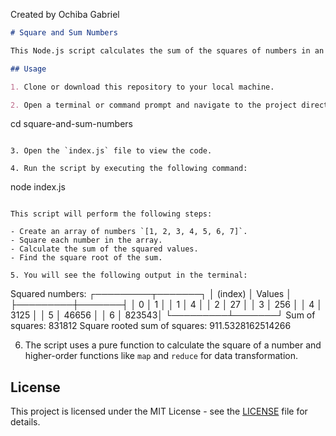 Created by Ochiba Gabriel

```markdown
# Square and Sum Numbers

This Node.js script calculates the sum of the squares of numbers in an array and then finds the square root of the sum.

## Usage

1. Clone or download this repository to your local machine.

2. Open a terminal or command prompt and navigate to the project directory:

   ```
   cd square-and-sum-numbers
   ```

3. Open the `index.js` file to view the code.

4. Run the script by executing the following command:

   ```
   node index.js
   ```

   This script will perform the following steps:

   - Create an array of numbers `[1, 2, 3, 4, 5, 6, 7]`.
   - Square each number in the array.
   - Calculate the sum of the squared values.
   - Find the square root of the sum.

5. You will see the following output in the terminal:

   ```
   Squared numbers:
   ┌─────────┬───────┐
   │ (index) │ Values │
   ├─────────┼───────┤
   │    0    │   1   │
   │    1    │   4   │
   │    2    │   27  │
   │    3    │  256  │
   │    4    │  3125 │
   │    5    │ 46656 │
   │    6    │ 823543│
   └─────────┴───────┘
   Sum of squares: 831812
   Square rooted sum of squares: 911.5328162514266

6. The script uses a pure function to calculate the square of a number and higher-order functions like `map` and `reduce` for data transformation.

## License

This project is licensed under the MIT License - see the [LICENSE](LICENSE) file for details.
```

